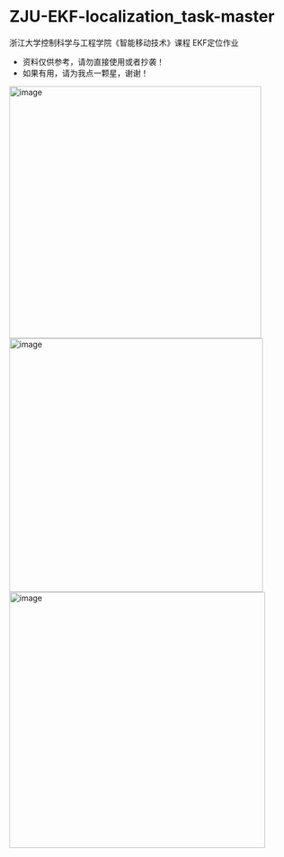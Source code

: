 # ZJU-EKF-localization_task-master
浙江大学控制科学与工程学院《智能移动技术》课程 EKF定位作业

- 资料仅供参考，请勿直接使用或者抄袭！
- 如果有用，请为我点一颗星，谢谢！


<img width="448" alt="image" src="https://user-images.githubusercontent.com/81523528/149722775-bae07c43-b43a-4e49-9c57-71dd2d6c77d6.png">


<img width="451" alt="image" src="https://user-images.githubusercontent.com/81523528/149722794-8e4507c3-50b9-4408-b407-3979dca4ebcd.png">


<img width="455" alt="image" src="https://user-images.githubusercontent.com/81523528/149722838-1ece7aea-7e3b-4713-b9a8-6e281efb3730.png">
